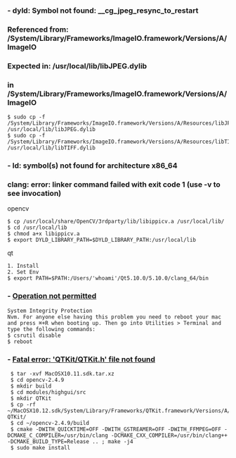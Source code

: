 ### - dyld: Symbol not found: __cg_jpeg_resync_to_restart
###     Referenced from: /System/Library/Frameworks/ImageIO.framework/Versions/A/ImageIO
###     Expected in: /usr/local/lib/libJPEG.dylib
###     in /System/Library/Frameworks/ImageIO.framework/Versions/A/ImageIO
    
    $ sudo cp -f /System/Library/Frameworks/ImageIO.framework/Versions/A/Resources/libJPEG.dylib /usr/local/lib/libJPEG.dylib
    $ sudo cp -f /System/Library/Frameworks/ImageIO.framework/Versions/A/Resources/libTIFF.dylib /usr/local/lib/libTIFF.dylib

### - ld: symbol(s) not found for architecture x86_64 
###   clang: error: linker command failed with exit code 1 (use -v to see invocation)

   opencv
   
    $ cp /usr/local/share/OpenCV/3rdparty/lib/libippicv.a /usr/local/lib/
    $ cd /usr/local/lib
    $ chmod a+x libippicv.a
    $ export DYLD_LIBRARY_PATH=$DYLD_LIBRARY_PATH:/usr/local/lib
    
   qt
   
    1. Install
    2. Set Env
    $ export PATH=$PATH:/Users/'whoami'/Qt5.10.0/5.10.0/clang_64/bin

### - [Operation not permitted](https://stackoverflow.com/questions/32659348/operation-not-permitted-when-on-root-el-capitan-rootless-disabled)

    System Integrity Protection
    Nvm. For anyone else having this problem you need to reboot your mac and press ⌘+R when booting up. Then go into Utilities > Terminal and type the following commands:
    $ csrutil disable
    $ reboot 
    
### - [Fatal error: 'QTKit/QTKit.h' file not found](https://stackoverflow.com/questions/39590741/fatal-error-qtkit-qtkit-h-file-not-found-when-i-build-opencv-on-mac)

     $ tar -xvf MacOSX10.11.sdk.tar.xz
     $ cd opencv-2.4.9
     $ mkdir build
     $ cd modules/highgui/src
     $ mkdir QTKit
     $ cp -rf ~/MacOSX10.12.sdk/System/Library/Frameworks/QTKit.framework/Versions/A/Headers/*.* QTKit/
     $ cd ~/opencv-2.4.9/build
     $ cmake -DWITH_QUICKTIME=OFF -DWITH_GSTREAMER=OFF -DWITH_FFMPEG=OFF -DCMAKE_C_COMPILER=/usr/bin/clang -DCMAKE_CXX_COMPILER=/usr/bin/clang++ -DCMAKE_BUILD_TYPE=Release .. ; make -j4
     $ sudo make install
